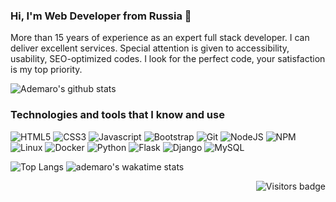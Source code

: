 ### Hi, I'm Web Developer from Russia 👋

More than 15 years of experience as an expert full stack developer. I can deliver excellent services. Special attention is given to accessibility, usability, SEO-optimized codes. I look for the perfect code, your satisfaction is my top priority.

![Ademaro's github stats](https://github-readme-stats.vercel.app/api?username=ademaro&count_private=true&theme=great-gatsby&show_icons=true&bg_color=0,rgba(34,39,46,.5))

### Technologies and tools that I know and use

![HTML5](https://img.shields.io/badge/-HTML5-E34F26?style=flat&logo=html5&logoColor=white)
![CSS3](https://img.shields.io/badge/-CSS3-1572B6?style=flat&logo=css3)
![Javascript](https://img.shields.io/badge/-JavaScript-EDD222?style=flat&logo=javascript&logoColor=white)
![Bootstrap](https://img.shields.io/badge/-Bootstrap-563D7C?style=flat&logo=bootstrap&logoColor=white)
![Git](https://img.shields.io/badge/-Git-F05032?style=flat&logo=git&logoColor=white)
![NodeJS](http://img.shields.io/badge/-NodeJS-6EBF20?style=flat&logo=node.js&logoColor=white)
![NPM](https://img.shields.io/badge/-NPM-CB3837?style=flat&logo=npm&logoColor=white)
![Linux](https://img.shields.io/badge/-Linux-f5bd0e?style=flat&logo=linux&logoColor=white)
![Docker](http://img.shields.io/badge/-Docker-007BFF?style=flat&logo=docker&logoColor=white)
![Python](http://img.shields.io/badge/-Python-3776AB?style=flat&logo=python&logoColor=white)
![Flask](http://img.shields.io/badge/-Flask-004B6B?style=flat&logo=flask&logoColor=white)
![Django](http://img.shields.io/badge/-Django-0C4B33?style=flat&logo=django&logoColor=white)
![MySQL](https://img.shields.io/badge/-MySQL-0074A3?style=flat&logo=mysql&logoColor=white)

![Top Langs](https://github-readme-stats.vercel.app/api/top-langs/?username=ademaro&theme=great-gatsby&layout=compact&langs_count=6)
![ademaro's wakatime stats](https://github-readme-stats.vercel.app/api/wakatime?username=ademaro&layout=compact&langs_count=6)

 <a href="https://badges.pufler.dev">
    <img align="right" src="https://badges.pufler.dev/visits/ademaro/ademaro?color=yellow" alt="Visitors badge" />
 </a>
<!--
**ademaro/ademaro** is a ✨ _special_ ✨ repository because its `README.md` (this file) appears on your GitHub profile.

![ReactJS](https://img.shields.io/badge/-ReactJS-51CBF2?style=flat&logo=react&logoColor=white)
webpack, babel, jinja2, websockets, php, nginx, uwsgi, asgi, prometheus, ecmascript

![](https://www.codewars.com/users/ademaro/badges/micro)

https://github.com/anuraghazra/github-readme-stats — stats

Here are some ideas to get you started:

- 🔭 I’m currently working on ...
- 🌱 I’m currently learning ...
- 👯 I’m looking to collaborate on ...
- 🤔 I’m looking for help with ...
- 💬 Ask me about ...
- 📫 How to reach me: ...
- 😄 Pronouns: ...
- ⚡ Fun fact: ...
-->
